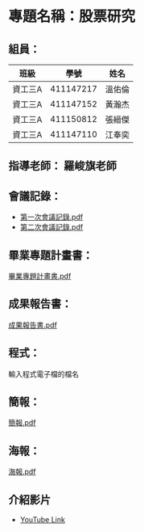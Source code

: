 # 專題名稱：股票研究
## 組員：
| 班級    | 學號      | 姓名   |
| ------- | --------- | ------ |
| 資工三A | 411147217 | 溫佑倫 |
| 資工三A | 411147152 | 黃瀚杰 |
| 資工三A | 411150812 | 張縉傑 |
| 資工三A | 411147110 | 江奉奕 |

## 指導老師： 羅峻旗老師
## 會議記錄：
- [第一次會議記錄.pdf](https://github.com/KushOmierTrei/2025/blob/main/%E8%82%A1%E7%A5%A8%E7%A0%94%E7%A9%B6/%E7%AC%AC%E4%B8%80%E6%AC%A1%E6%9C%83%E8%AD%B0%E8%A8%98%E9%8C%84.pdf)
- [第二次會議記錄.pdf](https://github.com/KushOmierTrei/2025/blob/main/%E8%82%A1%E7%A5%A8%E7%A0%94%E7%A9%B6/%E7%AC%AC%E4%BA%8C%E6%AC%A1%E6%9C%83%E8%AD%B0%E8%A8%98%E9%8C%84.pdf)

## 畢業專題計畫書：
[畢業專題計畫書.pdf](https://github.com/KushOmierTrei/2025/blob/main/%E8%82%A1%E7%A5%A8%E7%A0%94%E7%A9%B6/%E5%B0%88%E9%A1%8C%E8%A8%88%E5%8A%83%E6%9B%B8.pdf)

## 成果報告書：
[成果報告書.pdf]()

## 程式：
輸入程式電子檔的檔名
## 簡報：
[簡報.pdf]()

## 海報：
[海報.pdf]()

## 介紹影片
* [YouTube Link](https://youtu.be)
